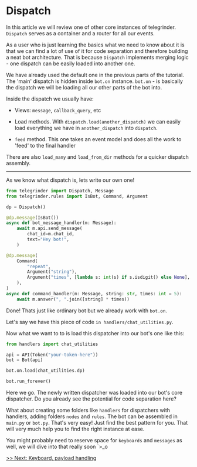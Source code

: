 # Dispatch

In this article we will review one of other core instances of telegrinder. `Dispatch` serves as a container and a router for all our events.

As a user who is just learning the basics what we need to know about it is that we can find a lot of use of it for code separation and therefore building a neat bot architecture. That is because `Dispatch` implements merging logic - one dispatch can be easily loaded into another one.

We have already used the default one in the previous parts of the tutorial. The 'main' dispatch is hidden inside `bot.on` instance. `bot.on` - is basically the dispatch we will be loading all our other parts of the bot into.

Inside the dispatch we usually have:

* Views: `message`, `callback_query`, etc

* Load methods. With `dispatch.load(another_dispatch)` we can easily load everything we have in `another_dispatch` into `dispatch`.

* `feed` method. This one takes an event model and does all the work to 'feed' to the final handler

There are also `load_many` and `load_from_dir` methods for a quicker dispatch assembly.

---

As we know what dispatch is, lets write our own one!

```python
from telegrinder import Dispatch, Message
from telegrinder.rules import IsBot, Command, Argument

dp = Dispatch()

@dp.message(IsBot())
async def bot_message_handler(m: Message):
    await m.api.send_message(
        chat_id=m.chat_id,
        text="Hey bot!",
    )

@dp.message(
    Command(
        "repeat",
        Argument("string"),
        Argument("times", [lambda s: int(s) if s.isdigit() else None], optional=True),
    ),
)
async def command_handler(m: Message, string: str, times: int = 5):
    await m.answer(", ".join([string] * times))
```

Done! Thats just like ordinary bot but we already work with `bot.on`.

Let's say we have this piece of code `in handlers/chat_utilities.py`.

Now what we want to to is load this dispatcher into our bot's one like this:

```python
from handlers import chat_utilities

api = API(Token("your-token-here"))
bot = Bot(api)

bot.on.load(chat_utilities.dp)

bot.run_forever()
```

Here we go. The newly written dispatcher was loaded into our bot's core dispatcher. Do you already see the potential for code separation here?

What about creating some folders like `handlers` for dispatchers with handlers, adding folders `nodes` and `rules`. The bot can be assembled in `main.py` or `bot.py`. That's very easy! Just find the best pattern for you. That will very much help you to find the right instance at ease.

You might probably need to reserve space for `keyboards` and `messages` as well, we will dive into that really soon \`>_o

[>> Next: Keyboard, payload handling](7_keyboard.md)
